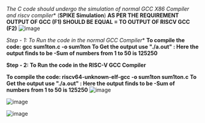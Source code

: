 *The C code should undergo the simulation of normal GCC X86 Compiler and riscv compiler** (**SPIKE Simulation**) 
**AS PER THE REQUIREMENT OUTPUT OF GCC (F1) SHOULD BE EQUAL = TO OUTPUT OF RISCV GCC (F2)**
![image](https://github.com/Mamthag17/task4.md/assets/161347200/8de51ad3-f964-436a-8240-1ecaa2db354c)

*Step - 1: To Run the code in the normal GCC Compiler**
            **To compile the code: gcc sum1ton.c -o sum1ton**
            **To Get the output use "./a.out" : Here the output finds to be -Sum of numbers from 1 to 50 is 125250**

            
**Step - 2: To Run the code in the RISC-V GCC Compiler**

 **To compile the code: riscv64-unknown-elf-gcc -o sum1ton sum1ton.c**
  **To Get the output use "./a.out" : Here the output finds to be -Sum of numbers from 1 to 50 is 125250**
![image](https://github.com/Mamthag17/task4.md/assets/161347200/d2bfc4e2-a781-45ef-895c-54ef06f9efe3)

![image](https://github.com/Mamthag17/task4.md/assets/161347200/4b28853c-380a-43e3-8dec-734467c0c375)

![image](https://github.com/Mamthag17/task4.md/assets/161347200/8478fd73-1427-4e1c-9afe-ab4ac06d9bf3)
